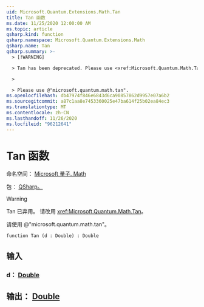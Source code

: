 ```yaml
---
uid: Microsoft.Quantum.Extensions.Math.Tan
title: Tan 函数
ms.date: 11/25/2020 12:00:00 AM
ms.topic: article
qsharp.kind: function
qsharp.namespace: Microsoft.Quantum.Extensions.Math
qsharp.name: Tan
qsharp.summary: >-
  > [!WARNING]

  > Tan has been deprecated. Please use <xref:Microsoft.Quantum.Math.Tan> instead.

  >

  > Please use @"microsoft.quantum.math.tan".
ms.openlocfilehash: db47974f846e6843d6ca90857862d9957e07a6b2
ms.sourcegitcommit: a87c1aa8e7453360025e47ba614f25b02ea84ec3
ms.translationtype: MT
ms.contentlocale: zh-CN
ms.lasthandoff: 11/26/2020
ms.locfileid: "96212641"
---
```

# <a name="tan-function"></a>Tan 函数

命名空间： [Microsoft 量子. Math](xref:Microsoft.Quantum.Extensions.Math)

包： [QSharp。](https://nuget.org/packages/Microsoft.Quantum.QSharp.Core)


> [!WARNING]
> Tan 已弃用。 请改用 <xref:Microsoft.Quantum.Math.Tan>。
>
> 请使用 @"microsoft.quantum.math.tan"。



```qsharp
function Tan (d : Double) : Double
```


## <a name="input"></a>输入

### <a name="d--double"></a>d： [Double](xref:microsoft.quantum.lang-ref.double)





## <a name="output--double"></a>输出： [Double](xref:microsoft.quantum.lang-ref.double)

